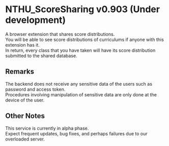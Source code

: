 # NTHU_ScoreSharing v0.903 (Under development)

A browser extension that shares score distributions.  
You will be able to see score distributions of curriculums if anyone with this extension has it.  
In return, every class that you have taken will have its score distribution submitted to the shared database.  

## Remarks

The backend does not receive any sensitive data of the users such as password and access token.  
Procedures involving manipulation of sensitive data are only done at the device of the user. 

## Other Notes

This service is currently in alpha phase.  
Expect frequent updates, bug fixes, and perhaps failures due to our overloaded server.
